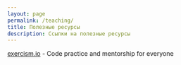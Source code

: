 ```yaml
---
layout: page
permalink: /teaching/
title: Полезные ресурсы
description: Ссылки на полезные ресурсы
---
```


[exercism.io](https://exercism.io/) - Code practice and mentorship for everyone